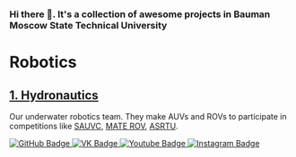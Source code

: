 ### Hi there 👋. It's a collection of awesome projects in Bauman Moscow State Technical University

# Robotics
## [1. Hydronautics](https://github.com/hidronautics)

Our underwater robotics team. They make AUVs and ROVs to participate in competitions like [SAUVC](https://sauvc.org), [MATE ROV](https://www.materovcompetition.org), [ASRTU](http://www.asrtu.cn/en).

<div id="badges">
  <a href="https://github.com/hidronautics">
    <img src="https://img.shields.io/badge/GitHub-100000?style=for-the-badge&logo=github&logoColor=white" alt="GitHub Badge"/>
  </a>
  <a href="https://vk.com/hydronautics">
    <img src="https://img.shields.io/badge/вконтакте-%232E87FB.svg?&style=for-the-badge&logo=vk&logoColor=white" alt="VK Badge"/>
  </a>
  <a href="https://www.youtube.com/channel/UC0Fo9JXRShJFGhzbZiWTJYQ/featured">
    <img src="https://img.shields.io/badge/YouTube-red?style=for-the-badge&logo=youtube&logoColor=white" alt="Youtube Badge"/>
  </a>
  <a href="https://instagram.com/hydronautics">
    <img src="https://img.shields.io/badge/Instagram-E4405F?style=for-the-badge&logo=instagram&logoColor=white" alt="Instagram Badge"/>
  </a>
</div>
